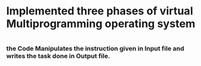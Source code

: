 <h1> Implemented three phases of virtual Multiprogramming operating system <h1/>

<h3> the Code Manipulates the instruction given in Input file and writes the task done in Output file. <h3/>
